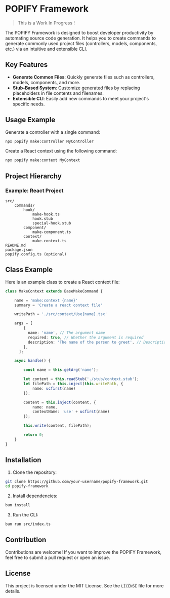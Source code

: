 # POPIFY Framework

> This is a Work In Progress ! 

The POPIFY Framework is designed to boost developer productivity by automating source code generation. It helps you to create commands to generate commonly used project files (controllers, models, components, etc.) via an intuitive and extensible CLI.

## Key Features

- **Generate Common Files**: Quickly generate files such as controllers, models, components, and more.
- **Stub-Based System**: Customize generated files by replacing placeholders in file contents and filenames.
- **Extensible CLI**: Easily add new commands to meet your project's specific needs.

## Usage Example

Generate a controller with a single command:

```bash
npx popify make:controller MyController
```

Create a React context using the following command:

```bash
npx popify make:context MyContext
```

## Project Hierarchy

### Example: React Project

```plaintext
src/
    commands/
        hook/
            make-hook.ts
            hook.stub
            special-hook.stub
        component/
            make-component.ts
        context/
            make-context.ts
README.md
package.json
popify.config.ts (optional)
```

## Class Example

Here is an example class to create a React context file:

```typescript
class MakeContext extends BaseMakeCommand {

    name = 'make:context {name}'
    summary = 'Create a react context file'

    writePath = './src/context/Use{name}.tsx'

    args = [
        {
          name: 'name', // The argument name
          required: true, // Whether the argument is required
          description: 'The name of the person to greet', // Description for help
        },
      ];

    async handle() {

        const name = this.getArg('name');

        let content = this.readStub('./stub/context.stub');
        let filePath = this.inject(this.writePath, {
            name: ucfirst(name)
        });

        content = this.inject(content, {
            name: name,
            contextName: 'use' + ucfirst(name)
        });

        this.write(content, filePath);

        return 0;
    }
}
```

## Installation

1. Clone the repository:

```bash
git clone https://github.com/your-username/popify-framework.git
cd popify-framework
```

2. Install dependencies:

```bash
bun install
```

3. Run the CLI:

```bash
bun run src/index.ts
```

## Contribution

Contributions are welcome! If you want to improve the POPIFY Framework, feel free to submit a pull request or open an issue.

## License

This project is licensed under the MIT License. See the `LICENSE` file for more details.
